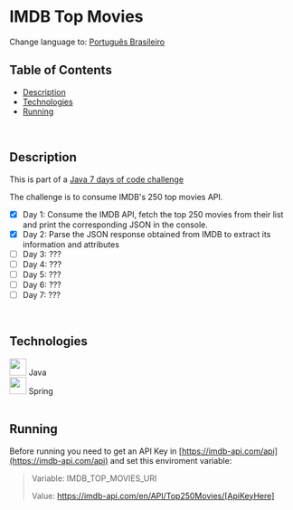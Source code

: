 # IMDB Top Movies

Change language to: [Português Brasileiro](./LEIAME.md)

## Table of Contents

* [Description](#description)
* [Technologies](#technologies)
* [Running](#running)

<br>

## Description

This is part of a [Java 7 days of code challenge](https://7daysofcode.io/matricula/java)

The challenge is to consume IMDB's 250 top movies API.

- [x] Day 1: Consume the IMDB API, fetch the top 250 movies from their list and print the corresponding JSON in the console.
- [x] Day 2: Parse the JSON response obtained from IMDB to extract its information and attributes
- [ ] Day 3: ???
- [ ] Day 4: ???
- [ ] Day 5: ???
- [ ] Day 6: ???
- [ ] Day 7: ???

<br/>

## Technologies
            
<div>
  <img src="https://cdn.jsdelivr.net/gh/devicons/devicon/icons/java/java-original.svg" width=30px/>
  Java
</div>

<div>
  <img src="https://cdn.jsdelivr.net/gh/devicons/devicon/icons/spring/spring-original.svg" width=30px/>
  Spring
</div>          

<br/>

## Running

Before running you need to get an API Key in [https://imdb-api.com/api](https://imdb-api.com/api) and set this enviroment variable:

> Variable: IMDB_TOP_MOVIES_URI
>
> Value: https://imdb-api.com/en/API/Top250Movies/[ApiKeyHere]